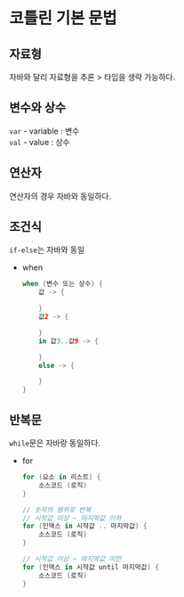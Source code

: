 # 코틀린 기본 문법

## 자료형

자바와 달리 자료형을 추론 > 타입을 생략 가능하다.

## 변수와 상수

`var` - variable : 변수  
`val` - value : 상수

## 연산자

연산자의 경우 자바와 동일하다.

## 조건식

`if-else`는 자바와 동일

+ when
    ```kotlin
    when (변수 또는 상수) {
        값 -> {
  
        }
        값2 -> {
  
        }
        in 값3..값9 -> {
  
        }
        else -> {
  
        }    
    }
  ```

## 반복문

`while`문은 자바랑 동일하다.

+ for
    ```kotlin
    for (요소 in 리스트) {
        소스코드 (로직)
    }

    // 숫자의 범위로 반복
    // 시작값 이상 ~ 마지막값 이하
    for (인덱스 in 시작값 .. 마지막값) {
        소스코드 (로직)
    }
  
    // 시작값 이상 ~ 마지막값 미만
    for (인덱스 in 시작값 until 마지막값) {
        소스코드 (로직)
    }
    ```


